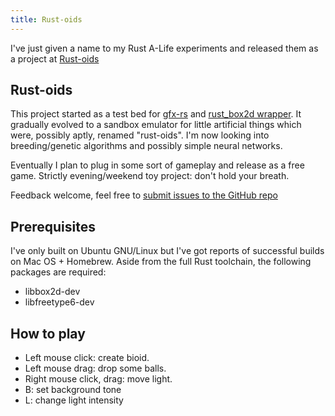 ```yaml
---
title: Rust-oids
---
```


I've just given a name to my Rust A-Life experiments and released them as a project at [Rust-oids](https://github.com/itadinanta/rust-oids)

## Rust-oids

This project started as a test bed for [gfx-rs](https://github.com/gfx-rs/gfx) and [rust_box2d wrapper](https://github.com/Bastacyclop/rust_box2d). It gradually evolved to a sandbox emulator for little artificial things which were, possibly aptly, renamed "rust-oids". I'm now looking into breeding/genetic algorithms and possibly simple neural networks.

Eventually I plan to plug in some sort of gameplay and release as a free game. Strictly evening/weekend toy project: don't hold your breath.

Feedback welcome, feel free to [submit issues to the GitHub repo](https://github.com/itadinanta/rust-oids/issues)

## Prerequisites

I've only built on Ubuntu GNU/Linux but I've got reports of successful builds on Mac OS + Homebrew. Aside from the full Rust toolchain, the following packages are required:

- libbox2d-dev
- libfreetype6-dev

## How to play

- Left mouse click: create bioid.
- Left mouse drag: drop some balls.
- Right mouse click, drag: move light.
- B: set background tone
- L: change light intensity
